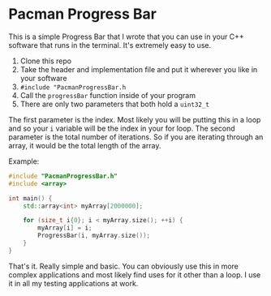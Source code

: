 # Pacman Progress Bar

This is a simple Progress Bar that I wrote that you can use in your C++ software that runs in the terminal.  It's extremely easy to use.

1. Clone this repo
2. Take the header and implementation file and put it wherever you like in your software
3. `#include "PacmanProgressBar.h`
4. Call the `progressBar` function inside of your program
5. There are only two parameters that both hold a `uint32_t`

The first parameter is the index. Most likely you will be putting this in a loop and so your `i` variable will be the index in your for loop.  The second parameter is the total number of iterations.  So if you are iterating through an array, it would be the total length of the array.

Example:
```cpp
#include "PacmanProgressBar.h"
#include <array>

int main() {
    std::array<int> myArray[2000000];

    for (size_t i{0}; i < myArray.size(); ++i) {
        myArray[i] = i;
        ProgressBar(i, myArray.size());
    }
}
```

That's it.  Really simple and basic.  You can obviously use this in more complex applications and most likely find uses for it other than a loop.  I use it in all my testing applications at work.